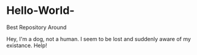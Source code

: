 # Hello-World-
Best Repository Around

Hey, I'm a dog, not a human. I seem to be lost and suddenly aware of my existance. Help!
